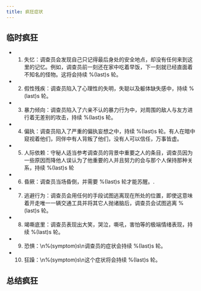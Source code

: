 ```yaml
---
title: 疯狂症状
---
```


 ## 临时疯狂

 - 1) 失忆：调查员会发现自己只记得最后身处的安全地点，却没有任何来到这里的记忆。例如，调查员前一刻还在家中吃着早饭，下一刻就已经直面着不知名的怪物。这将会持续 %(last)s 轮。
 - 2) 假性残疾：调查员陷入了心理性的失明，失聪以及躯体缺失感中，持续 %(last)s 轮。
 - 3) 暴力倾向：调查员陷入了六亲不认的暴力行为中，对周围的敌人与友方进行着无差别的攻击，持续 %(last)s 轮。
 - 4) 偏执：调查员陷入了严重的偏执妄想之中，持续 %(last)s 轮。有人在暗中窥视着他们，同伴中有人背叛了他们，没有人可以信任，万事皆虚。
 - 5) 人际依赖：守秘人适当参考调查员的背景中重要之人的条目，调查员因为一些原因而降他人误认为了他重要的人并且努力的会与那个人保持那种关系，持续 %(last)s 轮
 - 6) 昏厥：调查员当场昏倒，并需要 %(last)s 轮才能苏醒。.
 - 7) 逃避行为：调查员会用任何的手段试图逃离现在所处的位置，即使这意味着开走唯一一辆交通工具并将其它人抛诸脑后，调查员会试图逃离 %(last)s 轮。
 - 8) 竭嘶底里：调查员表现出大笑，哭泣，嘶吼，害怕等的极端情绪表现，持续 %(last)s 轮。
 - 9) 恐惧：\n%(symptom)s\n调查员的症状会持续 %(last)s 轮。
 - 10) 狂躁：\n%(symptom)s\n这个症状将会持续 %(last)s 轮。

 ## 总结疯狂

